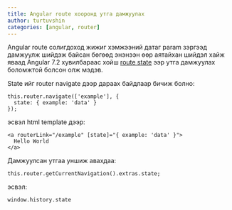 ```yaml
---
title: Angular route хооронд утга дамжуулах
author: turtuvshin
categories: [angular, router]
---
```


Angular route солигдоход жижиг хэмжээний датаг param зэргээд дамжуулж шийдэж байсан бөгөөд энэнээн өөр аятайхан шийдэл хайж яваад
Angular 7.2 хувилбараас хойш [route state](https://angular.io/guide/router#router-state) ээр утга дамжуулах боломжтой болсон олж мэдэв.

State ийг router navigate дээр дараах байдлаар бичиж болно:
```
this.router.navigate(['example'], { 
  state: { example: 'data' } 
});

```

эсвэл html template дээр:

```
<a routerLink="/example" [state]="{ example: 'data' }">
  Hello World
</a>
```

Дамжуулсан утгаа уншиж авахдаа:

```
this.router.getCurrentNavigation().extras.state;
```
эсвэл:

```
window.history.state
```


